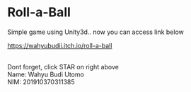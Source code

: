 # Roll-a-Ball
Simple game using Unity3d.. now you can access link below

https://wahyubudii.itch.io/roll-a-ball

<br>
Dont forget, click STAR on right above
<br>
Name: Wahyu Budi Utomo <br>
NIM: 201910370311385

